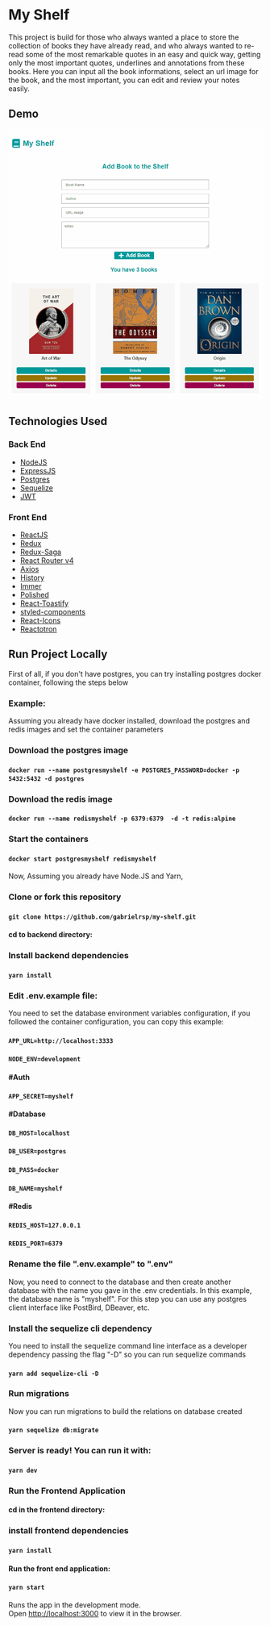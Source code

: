 # My Shelf

This project is build for those who always wanted a place to store the collection of books they have already read, and who always wanted to re-read some of the most remarkable quotes in an easy and quick way, getting only the most important quotes, underlines and annotations from these books.
Here you can input all the book informations, select an url image for the book, and the most important, you can edit and review your notes easily.

## Demo

![](MyShelfDemo.gif)

## Technologies Used

  ### Back End

  -  [NodeJS](https://nodejs.org/)
  -  [ExpressJS](https://expressjs.com/)
  -  [Postgres](https://postgresql.org/)
  -  [Sequelize](https://sequelize.org/master/)
  -  [JWT](https://jwt.io/)

  ### Front End

  -  [ReactJS](https://reactjs.org/)
  -  [Redux](https://redux.js.org/)
  -  [Redux-Saga](https://redux-saga.js.org/)
  -  [React Router v4](https://github.com/ReactTraining/react-router)
  -  [Axios](https://github.com/axios/axios)
  -  [History](https://www.npmjs.com/package/history)
  -  [Immer](https://github.com/immerjs/immer)
  -  [Polished](https://polished.js.org/)
  -  [React-Toastify](https://fkhadra.github.io/react-toastify/)
  -  [styled-components](https://www.styled-components.com/)
  -  [React-Icons](https://react-icons.netlify.com/)
  -  [Reactotron](https://infinite.red/reactotron)


## Run Project Locally

First of all, if you don't have postgres, you can try installing postgres docker container, following the steps below

### Example:
Assuming you already have docker installed, download the postgres and redis images and set the container parameters

###  Download the postgres image

#### `docker run --name postgresmyshelf -e POSTGRES_PASSWORD=docker -p 5432:5432 -d postgres`

###  Download the redis image

#### `docker run --name redismyshelf -p 6379:6379  -d -t redis:alpine`


###  Start the containers

#### `docker start postgresmyshelf redismyshelf`

Now, Assuming you already have Node.JS and Yarn,

### Clone or fork this repository

#### `git clone https://github.com/gabrielrsp/my-shelf.git`

#### cd to backend directory:

### Install backend dependencies

#### `yarn install`

### Edit .env.example file:

You need to set the database environment variables configuration, if you followed the container configuration, you can copy this example:


#### `APP_URL=http://localhost:3333`
#### `NODE_ENV=development`

#### #Auth

#### `APP_SECRET=myshelf`

#### #Database

#### `DB_HOST=localhost`
#### `DB_USER=postgres`
#### `DB_PASS=docker`
#### `DB_NAME=myshelf`

#### #Redis

#### `REDIS_HOST=127.0.0.1`
#### `REDIS_PORT=6379`


### Rename the file ".env.example" to ".env"

Now, you need to connect to the database and then create another database with the name you gave in the .env credentials. In this example, the database name is "myshelf". For this step you can use any postgres client interface like PostBird, DBeaver, etc.


### Install the sequelize cli dependency

You need to install the sequelize command line interface as a developer dependency passing the flag "-D" so you can run sequelize commands

#### `yarn add sequelize-cli -D`

### Run migrations

Now you can run migrations to build the relations on database created

#### `yarn sequelize db:migrate`

### Server is ready! You can run it with:

#### `yarn dev`

### Run the Frontend Application

#### cd in the frontend directory:

### install frontend dependencies

 #### `yarn install`

#### Run the front end application:

#### `yarn start`


Runs the app in the development mode.<br />
Open [http://localhost:3000](http://localhost:3000) to view it in the browser.

